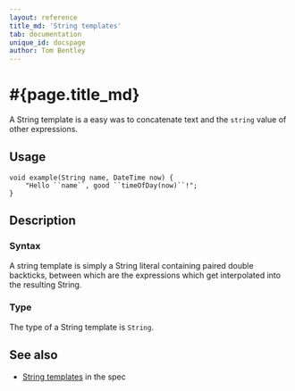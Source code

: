 ```yaml
---
layout: reference
title_md: 'String templates'
tab: documentation
unique_id: docspage
author: Tom Bentley
---
```


# #{page.title_md}

A String template is a easy was to concatenate text and the `string` value of 
other expressions.

## Usage 

<!-- try: -->
    void example(String name, DateTime now) {
        "Hello ``name``, good ``timeOfDay(now)``!";
    }

## Description

### Syntax

A string template is simply a String literal containing paired double backticks, 
between which are the expressions which get interpolated into the resulting String.

### Type 

The type of a String template is `String`.

## See also

* [String templates](#{site.urls.spec_current}#stringtemplates) in the spec
